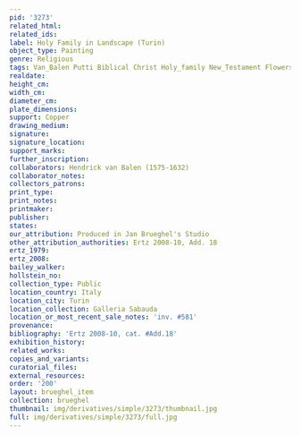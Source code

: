 ```yaml
---
pid: '3273'
related_html: 
related_ids: 
label: Holy Family in Landscape (Turin)
object_type: Painting
genre: Religious
tags: Van_Balen Putti Biblical Christ Holy_family New_Testament Flowers
realdate: 
height_cm: 
width_cm: 
diameter_cm: 
plate_dimensions: 
support: Copper
drawing_medium: 
signature: 
signature_location: 
support_marks: 
further_inscription: 
collaborators: Hendrick van Balen (1575-1632)
collaborator_notes: 
collectors_patrons: 
print_type: 
print_notes: 
printmaker: 
publisher: 
states: 
our_attribution: Produced in Jan Brueghel's Studio
other_attribution_authorities: Ertz 2008-10, Add. 18
ertz_1979: 
ertz_2008: 
bailey_walker: 
hollstein_no: 
collection_type: Public
location_country: Italy
location_city: Turin
location_collection: Galleria Sabauda
location_or_most_recent_sale_notes: 'inv. #581'
provenance: 
bibliography: 'Ertz 2008-10, cat. #Add.18'
exhibition_history: 
related_works: 
copies_and_variants: 
curatorial_files: 
external_resources: 
order: '200'
layout: brueghel_item
collection: brueghel
thumbnail: img/derivatives/simple/3273/thumbnail.jpg
full: img/derivatives/simple/3273/full.jpg
---
```

